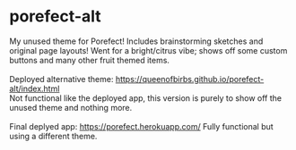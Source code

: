 # porefect-alt
My unused theme for Porefect! Includes brainstorming sketches and original page layouts!
Went for a bright/citrus vibe; shows off some custom buttons and many other fruit themed items.
<br>
<br>
Deployed alternative theme: https://queenofbirbs.github.io/porefect-alt/index.html
<br>
Not functional like the deployed app, this version is purely to show off the unused theme and nothing more.
<br>
<br>
Final deplyed app: https://porefect.herokuapp.com/
Fully functional but using a different theme.
